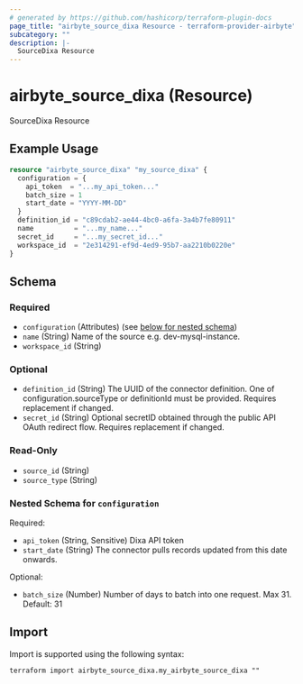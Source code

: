 ```yaml
---
# generated by https://github.com/hashicorp/terraform-plugin-docs
page_title: "airbyte_source_dixa Resource - terraform-provider-airbyte"
subcategory: ""
description: |-
  SourceDixa Resource
---
```


# airbyte_source_dixa (Resource)

SourceDixa Resource

## Example Usage

```terraform
resource "airbyte_source_dixa" "my_source_dixa" {
  configuration = {
    api_token  = "...my_api_token..."
    batch_size = 1
    start_date = "YYYY-MM-DD"
  }
  definition_id = "c89cdab2-ae44-4bc0-a6fa-3a4b7fe80911"
  name          = "...my_name..."
  secret_id     = "...my_secret_id..."
  workspace_id  = "2e314291-ef9d-4ed9-95b7-aa2210b0220e"
}
```

<!-- schema generated by tfplugindocs -->
## Schema

### Required

- `configuration` (Attributes) (see [below for nested schema](#nestedatt--configuration))
- `name` (String) Name of the source e.g. dev-mysql-instance.
- `workspace_id` (String)

### Optional

- `definition_id` (String) The UUID of the connector definition. One of configuration.sourceType or definitionId must be provided. Requires replacement if changed.
- `secret_id` (String) Optional secretID obtained through the public API OAuth redirect flow. Requires replacement if changed.

### Read-Only

- `source_id` (String)
- `source_type` (String)

<a id="nestedatt--configuration"></a>
### Nested Schema for `configuration`

Required:

- `api_token` (String, Sensitive) Dixa API token
- `start_date` (String) The connector pulls records updated from this date onwards.

Optional:

- `batch_size` (Number) Number of days to batch into one request. Max 31. Default: 31

## Import

Import is supported using the following syntax:

```shell
terraform import airbyte_source_dixa.my_airbyte_source_dixa ""
```
